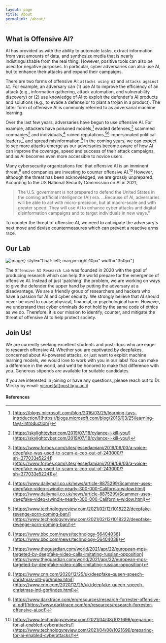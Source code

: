 ```yaml
---
layout: page
title: About
permalink: /about/
---
```


## What is Offensive AI?

AI has provided us with the ability to automate tasks, extract information from vast amounts of data, and synthesize media that is nearly indistinguishable from the real thing. However, positive tools can also be used for negative purposes. In particular, cyber adversaries can also use AI, but to enhance their attacks and expand their campaigns. 

There are two forms of offensive AI: `attacks using AI` and `attacks against AI`. For example, an adversary can (1) use AI to improve the efficiency of an attack (e.g., information gathering, attack automation, and vulnerability discovery) or (2) use knowledge of AI to exploit the defender's AI products and solutions (e.g., to evade a defense or to plant a trojan in a product). The latter form of offensive AI is commonly referred to as adversarial machine learning.

Over the last few years, adversaries have begun to use offensive AI. For example, attackers have poisoned models,[^poison] evaded defenses,[^evade]  scammed companies[^ceo] and individuals,[^widow] ruined reputations,[^prn][^cheer] impersonated political leaders,[^impersonation] and spread misinformation.[^leader] In the coming years, we can expect to see more attacks emerge as our adversaries become aware of how AI can improve the coverage, speed and success of their attack campaigns, and as AI becomes even more accessible to novice users. 

Many cybersecurity organizations feel that offensive AI is an imminent threat,[^forrester] and companies are investing to counter offensive AI.[^mit] However, although the threat has been acknowledged, we are grossly unprepared. According to the US National Security Commission on AI in 2021,

>The U.S. government is not prepared to defend the United States in the coming artificial intelligence (AI) era. ...Because of AI, adversaries will be able to act with micro-precision, but at macro-scale and with greater speed. They will use AI to enhance cyber attacks and digital disinformation campaigns and to target individuals in new ways.'' 

To counter the threat of offensive AI, we need to anticipate the adversary's next move and devise countermeasures which can prevent a reactive arms race.

## Our Lab

![image]({{site.baseurl}}/assets/images/gavyam.jpg){: style="float: left; margin-right:10px" width="350px"} 

The `Offensive AI Research Lab` was founded in 2020 with the goal of producing research which can help the world prepare for the emergence of offensive AI. Instead of just 'patching' the problem, we are working on ways to give the defender the upper hand by putting the adversary at a disadvantage.  We are a friendly group of researchers and hackers who have a passion for AI and cyber security. We strongly believe that AI should never be used to cause physical, financial, or psychological harm. However, we understand that cyber criminals do not hold by the same code of ethics as we do. Therefore, it is our mission to identify, counter, and mitigate the threat of offensive AI to help protect society.

## Join Us!

We are currently seeking excellent students and post-docs who are eager to research offensive AI. Whether you are captivated by deepfakes, concerned about AI-powered attacks, or just want to exploit machine learning models, we would love to work with you in our labs! You can make a difference in the world, and we'd be honored to make that difference with you. Generous stipends are available for suitable candidates.

If you are interested in joining or have any questions, please reach out to Dr. Mirsky by email: [yisroel(at)post.bgu.ac.il](mailto:yisroel(at)post.bgu.ac.il)



#### References

[^poison]: [https://blogs.microsoft.com/blog/2016/03/25/learning-tays-introduction/](https://blogs.microsoft.com/blog/2016/03/25/learning-tays-introduction/) 
[^evade]: [https://skylightcyber.com/2019/07/18/cylance-i-kill-you/](https://skylightcyber.com/2019/07/18/cylance-i-kill-you/)
[^ceo]:[https://www.forbes.com/sites/jessedamiani/2019/09/03/a-voice-deepfake-was-used-to-scam-a-ceo-out-of-243000/?sh=377033e52241](https://www.forbes.com/sites/jessedamiani/2019/09/03/a-voice-deepfake-was-used-to-scam-a-ceo-out-of-243000/?sh=377033e52241)
[^widow]:[https://www.dailymail.co.uk/news/article-8875299/Scammer-uses-deepfake-video-swindle-nearly-300-000-California-widow.html](https://www.dailymail.co.uk/news/article-8875299/Scammer-uses-deepfake-video-swindle-nearly-300-000-California-widow.html)
[^prn]:[https://www.technologyreview.com/2021/02/12/1018222/deepfake-revenge-porn-coming-ban/](https://www.technologyreview.com/2021/02/12/1018222/deepfake-revenge-porn-coming-ban/)
[^cheer]:[https://www.bbc.com/news/technology-56404038](https://www.bbc.com/news/technology-56404038)
[^impersonation]:[https://www.theguardian.com/world/2021/apr/22/european-mps-targeted-by-deepfake-video-calls-imitating-russian-opposition](https://www.theguardian.com/world/2021/apr/22/european-mps-targeted-by-deepfake-video-calls-imitating-russian-opposition)
[^leader]: [https://www.cnn.com/2020/12/25/uk/deepfake-queen-speech-christmas-intl-gbr/index.html](https://www.cnn.com/2020/12/25/uk/deepfake-queen-speech-christmas-intl-gbr/index.html)
[^forrester]:[https://www.darktrace.com/en/resources/research-forrester-offensive-ai.pdf](https://www.darktrace.com/en/resources/research-forrester-offensive-ai.pdf)
[^mit]: [https://www.technologyreview.com/2021/04/08/1021696/preparing-for-ai-enabled-cyberattacks/](https://www.technologyreview.com/2021/04/08/1021696/preparing-for-ai-enabled-cyberattacks/)
